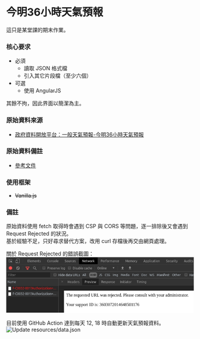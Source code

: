 # 今明36小時天氣預報

這只是某堂課的期末作業。  

### 核心要求
- 必須
  - 讀取 JSON 格式檔
  - 引入其它片段檔（至少六個）
- 可選  
  - 使用 AngularJS

其餘不拘，因此界面以簡潔為主。


### 原始資料來源
- [政府資料開放平台：一般天氣預報-今明36小時天氣預報](https://data.gov.tw/dataset/6069)

### 原始資料備註
- [參考文件](https://opendata.cwb.gov.tw/opendatadoc/MFC/ForecastElement.pdf)

### 使用框架
- ~~Vanilla.js~~

### 備註
原始資料使用 fetch 取得時會遇到 CSP 與 CORS 等問題，逐一排除後又會遇到 Request Rejected 的狀況。  
基於經驗不足，只好尋求替代方案，改用 curl 存檔後再交由網頁處理。

關於 Request Rejected 的錯誤截圖：
![](screenshots/request_rejected.png)



目前使用 GitHub Action 達到每天 12, 18 時自動更新天氣預報資料。  
![Update resources/data.json](https://github.com/LianSheng197/forecast36h/workflows/Update%20resources/data.json/badge.svg)